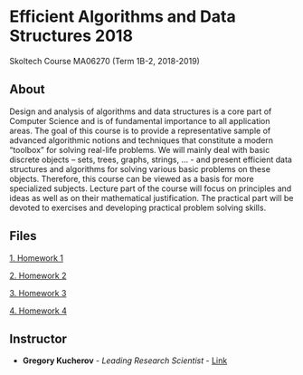 # Efficient Algorithms and Data Structures 2018
Skoltech Course
MA06270 (Term 1B-2, 2018-2019)

## About
Design and analysis of algorithms and data structures is a core part of Computer Science and is of fundamental importance to all application areas. The goal of this course is to provide a representative sample of advanced algorithmic notions and techniques that constitute a modern “toolbox” for solving real-life problems. We will mainly deal with basic discrete objects – sets, trees, graphs, strings, … - and present efficient data structures and algorithms for solving various basic problems on these objects. Therefore, this course can be viewed as a basis for more specialized subjects. Lecture part of the course will focus on principles and ideas as well as on their mathematical justification. The practical part will be devoted to exercises and developing practical problem solving skills.


## Files
[1. Homework 1](https://github.com/dzisandy/Efficient-Algorithms-and-Data-Structures/tree/master/HW1)

[2. Homework 2](https://github.com/dzisandy/Efficient-Algorithms-and-Data-Structures/tree/master/HW2)

[3. Homework 3](https://github.com/dzisandy/Efficient-Algorithms-and-Data-Structures/tree/master/HW3)

[4. Homework 4](https://github.com/dzisandy/Efficient-Algorithms-and-Data-Structures/tree/master/HW4)

## Instructor
* **Gregory Kucherov** - *Leading Research Scientist* - [Link](hhttps://faculty.skoltech.ru/people/grigorykucherov)


